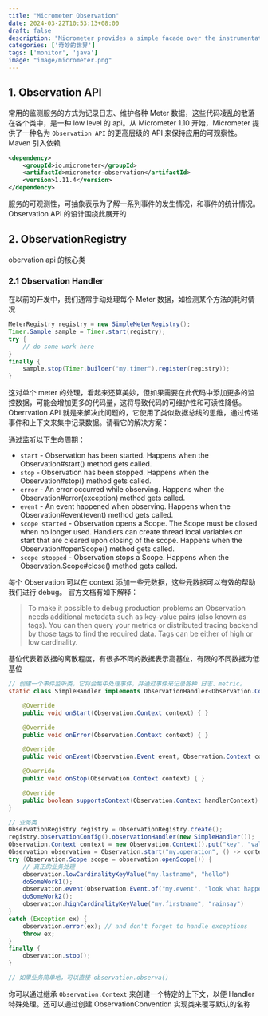 ```yaml
---
title: "Micrometer Observation"
date: 2024-03-22T10:53:13+08:00
draft: false
description: "Micrometer provides a simple facade over the instrumentation clients for the most popular observability systems, allowing you to instrument your JVM-based application code without vendor lock-in. Think SLF4J, but for observability."
categories: ['奇妙的世界']
tags: ['monitor', 'java']
image: "image/micrometer.png"
---
```



## 1. Observation API

常用的监测服务的方式为记录日志、维护各种 Meter 数据，这些代码凌乱的散落在各个类中，是一种 low level 的 api。从 Micrometer 1.10 开始，Micrometer 提供了一种名为 `Observation API` 的更高层级的 API 来保持应用的可观察性。Maven 引入依赖

```xml
<dependency>
    <groupId>io.micrometer</groupId>
    <artifactId>micrometer-observation</artifactId>
    <version>1.11.4</version>
</dependency>

```

服务的可观测性，可抽象表示为了解一系列事件的发生情况，和事件的统计情况。Observation API 的设计围绕此展开的

## 2. ObservationRegistry

obervation api 的核心类

### 2.1 Observation Handler

在以前的开发中，我们通常手动处理每个 Meter 数据，如检测某个方法的耗时情况

```java
MeterRegistry registry = new SimpleMeterRegistry();
Timer.Sample sample = Timer.start(registry);
try {
    // do some work here
}
finally {
    sample.stop(Timer.builder("my.timer").register(registry));
}
```

这对单个 meter 的处理，看起来还算美妙，但如果需要在此代码中添加更多的监控数据，可能会增加更多的代码量，这将导致代码的可维护性和可读性降低。Oberrvation API 就是来解决此问题的，它使用了类似数据总线的思维，通过传递事件和上下文来集中记录数据。请看它的解决方案：

通过监听以下生命周期：

+ `start` - Observation has been started. Happens when the Observation#start() method gets called.
+ `stop` - Observation has been stopped. Happens when the Observation#stop() method gets called.
+ `error` - An error occurred while observing. Happens when the Observation#error(exception) method gets called.
+ `event` - An event happened when observing. Happens when the Observation#event(event) method gets called.
+ `scope started` - Observation opens a Scope. The Scope must be closed when no longer used. Handlers can create thread local variables on start that are cleared upon closing of the scope. Happens when the Observation#openScope() method gets called.
+ `scope stopped` - Observation stops a Scope. Happens when the Observation.Scope#close() method gets called.

 每个 Observation 可以在 context 添加一些元数据，这些元数据可以有效的帮助我们进行 debug。
 官方文档有如下解释：

 > To make it possible to debug production problems an Observation needs additional metadata such as key-value pairs (also known as tags). You can then query your metrics or distributed tracing backend by those tags to find the required data. Tags can be either of high or low cardinality.
 
 基位代表着数据的离散程度，有很多不同的数据表示高基位，有限的不同数据为低基位

```java
// 创建一个事件监听类，它将会集中处理事件，并通过事件来记录各种 日志、metric。
static class SimpleHandler implements ObservationHandler<Observation.Context> {

    @Override
    public void onStart(Observation.Context context) { }

    @Override
    public void onError(Observation.Context context) { }

    @Override
    public void onEvent(Observation.Event event, Observation.Context context) { }

    @Override
    public void onStop(Observation.Context context) { }

    @Override
    public boolean supportsContext(Observation.Context handlerContext) { return true }
}

// 业务类
ObservationRegistry registry = ObservationRegistry.create();
registry.observationConfig().observationHandler(new SimpleHandler());
Observation.Context context = new Observation.Context().put("key", "value");
Observation observation = Observation.start("my.operation", () -> context, registry);
try (Observation.Scope scope = observation.openScope()) {
    // 真正的业务处理
    observation.lowCardinalityKeyValue("my.lastname", "hello")
    doSomeWork1();
    observation.event(Observation.Event.of("my.event", "look what happend"));
    doSomeWork2();
    observation.highCardinalityKeyValue("my.firstname", "rainsay")
}
catch (Exception ex) {
    observation.error(ex); // and don't forget to handle exceptions
    throw ex;
}
finally {
    observation.stop();
}

// 如果业务简单地，可以直接 observation.observa()
```

你可以通过继承 `Observation.Context` 来创建一个特定的上下文，以便 Handler 特殊处理。还可以通过创建 ObservationConvention 实现类来覆写默认的名称


